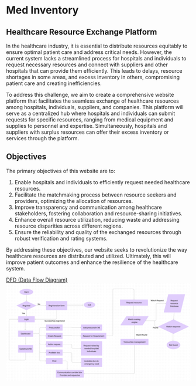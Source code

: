 # Med Inventory 

## Healthcare Resource Exchange Platform

In the healthcare industry, it is essential to distribute resources equitably to ensure optimal patient care and address critical needs. However, the current system lacks a streamlined process for hospitals and individuals to request necessary resources and connect with suppliers and other hospitals that can provide them efficiently. This leads to delays, resource shortages in some areas, and excess inventory in others, compromising patient care and creating inefficiencies.

To address this challenge, we aim to create a comprehensive website platform that facilitates the seamless exchange of healthcare resources among hospitals, individuals, suppliers, and companies. This platform will serve as a centralized hub where hospitals and individuals can submit requests for specific resources, ranging from medical equipment and supplies to personnel and expertise. Simultaneously, hospitals and suppliers with surplus resources can offer their excess inventory or services through the platform.

## Objectives

The primary objectives of this website are to:

1. Enable hospitals and individuals to efficiently request needed healthcare resources.
2. Facilitate the matchmaking process between resource seekers and providers, optimizing the allocation of resources.
3. Improve transparency and communication among healthcare stakeholders, fostering collaboration and resource-sharing initiatives.
4. Enhance overall resource utilization, reducing waste and addressing resource disparities across different regions.
5. Ensure the reliability and quality of the exchanged resources through robust verification and rating systems.

By addressing these objectives, our website seeks to revolutionize the way healthcare resources are distributed and utilized. Ultimately, this will improve patient outcomes and enhance the resilience of the healthcare system.

[DFD (Data Flow Diagram)](https://www.figma.com/file/9GkgKc39UE0mBDNemBWaGN/Untitled?type=whiteboard&node-id=0-1&t=7f0SH2FuATtKD4Zk-0)
![DFD](dfd.png)
